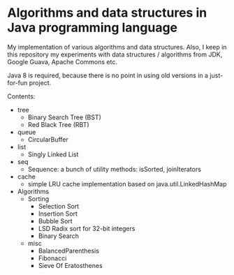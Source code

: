 Algorithms and data structures in Java programming language
==============

My implementation of various algorithms and data structures. Also, I keep in this repository my experiments with
data structures / algorithms from JDK, Google Guava, Apache Commons etc.

Java 8 is required, because there is no point in using old versions in a just-for-fun project.

Contents:

* tree
  * Binary Search Tree (BST)
  * Red Black Tree (RBT)
* queue
  * CircularBuffer
* list
  * Singly Linked List
* seq
   * Sequence: a bunch of utility methods: isSorted, joinIterators
* cache
   * simple LRU cache implementation based on java.util.LinkedHashMap
* Algorithms
   * Sorting
     * Selection Sort
     * Insertion Sort
     * Bubble Sort
     * LSD Radix sort for 32-bit integers
     * Binary Search
   * misc
     * BalancedParenthesis
     * Fibonacci
     * Sieve Of Eratosthenes